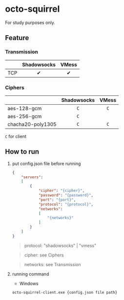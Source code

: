 # octo-squirrel

For study purposes only.

## Feature
### Transmission
|     | Shadowsocks | VMess |
|:----|:-----------:|:-----:|
| TCP |      ✔      |   ✔   |

### Ciphers
|                   | Shadowsocks |  VMess  |
|:------------------|:-----------:|:-------:|
| aes-128-gcm       |     `C`     |   `C`   |
| aes-256-gcm       |     `C`     |         |
| chacha20-poly1305 |     `C`     |   `C`   |

`C` for client

## How to run
1. put config.json file before running

    ```json
    {
        "servers":
        [
            {
                "cipher": "{cipher}",
                "password": "{password}",
                "port": "{port}",
                "protocol": "{protocol}",
                "networks":
                [
                    "{networks}"
                ]
            }
        ]
    }
    ```

    > protocol: "shadowsocks" | "vmess"

    > cipher: see Ciphers

    > networks: see Transmission

2. running command

    * Windows

    ```cmd
    octo-squirrel-client.exe {config.json file path}
    ```